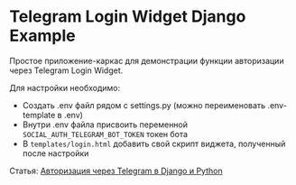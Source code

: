 # Telegram Login Widget Django Example

Простое приложение-каркас для демонстрации функции авторизации через Telegram Login Widget.

Для настройки необходимо:
* Создать .env файл рядом с settings.py (можно переименовать .env-template в .env)
* Внутри .env файла присвоить переменной `SOCIAL_AUTH_TELEGRAM_BOT_TOKEN` токен бота
* В `templates/login.html` добавить свой скрипт виджета, полученный после настройки

Статья: [Авторизация через Telegram в Django и Python](https://khashtamov.com/ru/telegram-auth-django/)
